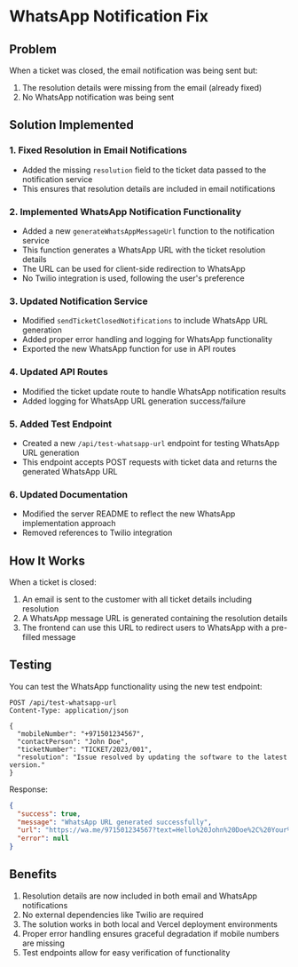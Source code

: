 # WhatsApp Notification Fix

## Problem
When a ticket was closed, the email notification was being sent but:
1. The resolution details were missing from the email (already fixed)
2. No WhatsApp notification was being sent

## Solution Implemented

### 1. Fixed Resolution in Email Notifications
- Added the missing `resolution` field to the ticket data passed to the notification service
- This ensures that resolution details are included in email notifications

### 2. Implemented WhatsApp Notification Functionality
- Added a new `generateWhatsAppMessageUrl` function to the notification service
- This function generates a WhatsApp URL with the ticket resolution details
- The URL can be used for client-side redirection to WhatsApp
- No Twilio integration is used, following the user's preference

### 3. Updated Notification Service
- Modified `sendTicketClosedNotifications` to include WhatsApp URL generation
- Added proper error handling and logging for WhatsApp functionality
- Exported the new WhatsApp function for use in API routes

### 4. Updated API Routes
- Modified the ticket update route to handle WhatsApp notification results
- Added logging for WhatsApp URL generation success/failure

### 5. Added Test Endpoint
- Created a new `/api/test-whatsapp-url` endpoint for testing WhatsApp URL generation
- This endpoint accepts POST requests with ticket data and returns the generated WhatsApp URL

### 6. Updated Documentation
- Modified the server README to reflect the new WhatsApp implementation approach
- Removed references to Twilio integration

## How It Works

When a ticket is closed:
1. An email is sent to the customer with all ticket details including resolution
2. A WhatsApp message URL is generated containing the resolution details
3. The frontend can use this URL to redirect users to WhatsApp with a pre-filled message

## Testing

You can test the WhatsApp functionality using the new test endpoint:
```
POST /api/test-whatsapp-url
Content-Type: application/json

{
  "mobileNumber": "+971501234567",
  "contactPerson": "John Doe",
  "ticketNumber": "TICKET/2023/001",
  "resolution": "Issue resolved by updating the software to the latest version."
}
```

Response:
```json
{
  "success": true,
  "message": "WhatsApp URL generated successfully",
  "url": "https://wa.me/971501234567?text=Hello%20John%20Doe%2C%20Your%20support%20ticket%20TICKET%2F2023%2F001%20has%20been%20resolved.%20Resolution%20Details%3A%20Issue%20resolved%20by%20updating%20the%20software%20to%20the%20latest%20version.%20Thank%20you%20for%20your%20patience%21%20Techzon%20Support%20Team",
  "error": null
}
```

## Benefits

1. Resolution details are now included in both email and WhatsApp notifications
2. No external dependencies like Twilio are required
3. The solution works in both local and Vercel deployment environments
4. Proper error handling ensures graceful degradation if mobile numbers are missing
5. Test endpoints allow for easy verification of functionality